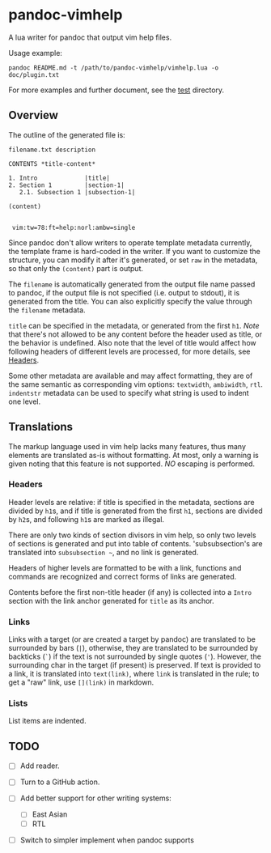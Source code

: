 # pandoc-vimhelp

A lua writer for pandoc that output vim help files.

Usage example:

```shell
pandoc README.md -t /path/to/pandoc-vimhelp/vimhelp.lua -o doc/plugin.txt
```

For more examples and further document, see the [test](test/) directory.

## Overview

The outline of the generated file is:

```
filename.txt description

CONTENTS *title-content*

1. Intro             |title|
2. Section 1         |section-1|
   2.1. Subsection 1 |subsection-1|

(content)


 vim:tw=78:ft=help:norl:ambw=single
```

Since pandoc don't allow writers to operate template metadata currently,
the template frame is hard-coded in the writer.
If you want to customize the structure, you can modify it after it's generated,
or set `raw` in the metadata, so that only the `(content)` part is output.

The `filename` is automatically generated from the output file name passed to pandoc,
if the output file is not specified (i.e. output to stdout),
it is generated from the title.
You can also explicitly specify the value through the `filename` metadata.

`title` can be specified in the metadata, or generated from the first `h1`.
*Note* that there's not allowed to be any content before the header used as title,
or the behavior is undefined.
Also note that the level of title would affect how following headers of different levels
are processed, for more details, see [Headers](#headers).

Some other metadata are available and may affect formatting,
they are of the same semantic as corresponding vim options:
`textwidth`, `ambiwidth`, `rtl`.
`indentstr` metadata can be used to specify what string is used to indent one level.

## Translations

The markup language used in vim help lacks many features,
thus many elements are translated as-is without formatting.
At most, only a warning is given noting that this feature is not supported.
*NO* escaping is performed.

### Headers

Header levels are relative: if title is specified in the metadata,
sections are divided by `h1`s,
and if title is generated from the first `h1`,
sections are divided by `h2`s, and following `h1`s are marked as illegal.

There are only two kinds of section divisors in vim help,
so only two levels of sections is generated and put into table of contents.
'subsubsection's are translated into `subsubsection ~`, and no link is generated.

Headers of higher levels are formatted to be with a link,
functions and commands are recognized and correct forms of links are generated.

Contents before the first non-title header (if any) is collected into a `Intro` section
with the link anchor generated for `title` as its anchor.

### Links

Links with a target (or are created a target by pandoc) are translated to be surrounded by bars (`|`),
otherwise, they are translated to be surrounded by backticks (`` ` ``)
if the text is not surrounded by single quotes (`'`).
However, the surrounding char in the target (if present) is preserved.
If text is provided to a link, it is translated into `text(link)`,
where `link` is translated in the rule; to get a "raw" link, use `[](link)` in markdown.

### Lists

List items are indented.

## TODO

- [ ] Add reader.

- [ ] Turn to a GitHub action.

- [ ] Add better support for other writing systems:

  - [ ] East Asian
  - [ ] RTL

- [ ] Switch to simpler implement when pandoc supports

